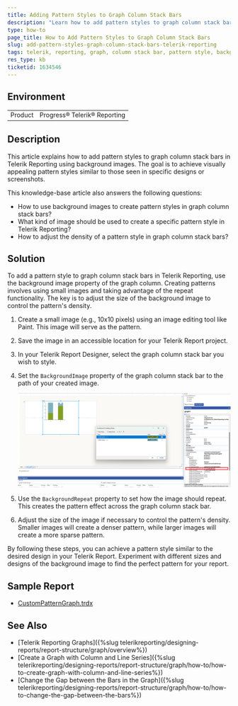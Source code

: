 ```yaml
---
title: Adding Pattern Styles to Graph Column Stack Bars
description: "Learn how to add pattern styles to graph column stack bars using background images in Telerik Reporting."
type: how-to
page_title: How to Add Pattern Styles to Graph Column Stack Bars
slug: add-pattern-styles-graph-column-stack-bars-telerik-reporting
tags: telerik, reporting, graph, column stack bar, pattern style, background image
res_type: kb
ticketid: 1634546
---
```


## Environment

<table>
  <tbody>
    <tr>
      <td>Product</td>
      <td>Progress® Telerik® Reporting</td>
    </tr>
  </tbody>
</table>

## Description

This article explains how to add pattern styles to graph column stack bars in Telerik Reporting using background images. The goal is to achieve visually appealing pattern styles similar to those seen in specific designs or screenshots.

This knowledge-base article also answers the following questions:
- How to use background images to create pattern styles in graph column stack bars?
- What kind of image should be used to create a specific pattern style in Telerik Reporting?
- How to adjust the density of a pattern style in graph column stack bars?

## Solution

To add a pattern style to graph column stack bars in Telerik Reporting, use the background image property of the graph column. Creating patterns involves using small images and taking advantage of the repeat functionality. The key is to adjust the size of the background image to control the pattern's density.

1. Create a small image (e.g., 10x10 pixels) using an image editing tool like Paint. This image will serve as the pattern.
1. Save the image in an accessible location for your Telerik Report project.
1. In your Telerik Report Designer, select the graph column stack bar you wish to style. 
1. Set the `BackgroundImage` property of the graph column stack bar to the path of your created image.

    ![Adding Pattern Styles to Graph Column Stack Bars](images/CustomPatternsGraph.png)
   
1. Use the `BackgroundRepeat` property to set how the image should repeat. This creates the pattern effect across the graph column stack bar.
1. Adjust the size of the image if necessary to control the pattern's density. Smaller images will create a denser pattern, while larger images will create a more sparse pattern.

By following these steps, you can achieve a pattern style similar to the desired design in your Telerik Report. Experiment with different sizes and designs of the background image to find the perfect pattern for your report.

## Sample Report

* [CustomPatternGraph.trdx](https://github.com/telerik/reporting-samples/blob/master/Sample%20Reports/CustomPatternGraph/CustomPatternGraph.trdx) 

## See Also

* [Telerik Reporting Graphs]({%slug telerikreporting/designing-reports/report-structure/graph/overview%})
* [Create a Graph with Column and Line Series]({%slug telerikreporting/designing-reports/report-structure/graph/how-to/how-to-create-graph-with-column-and-line-series%})
* [Change the Gap between the Bars in the Graph]({%slug telerikreporting/designing-reports/report-structure/graph/how-to/how-to-change-the-gap-between-the-bars%})
